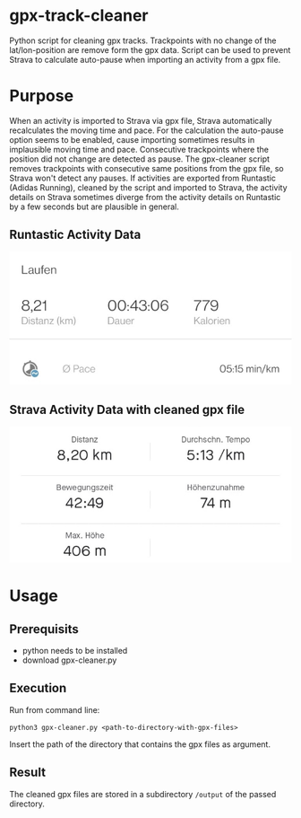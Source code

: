 # gpx-track-cleaner
Python script for cleaning gpx tracks. Trackpoints with no change of the lat/lon-position are remove form the gpx data. Script can be used to prevent Strava to calculate auto-pause when importing an activity from a gpx file.

# Purpose
When an activity is imported to Strava via gpx file, Strava automatically recalculates the moving time and pace. For the calculation the auto-pause option seems to be enabled, cause importing sometimes results in implausible moving time and pace.
Consecutive trackpoints where the position did not change are detected as pause. The gpx-cleaner script removes trackpoints with consecutive same positions from the gpx file,
so Strava won't detect any pauses. If activities are exported from Runtastic (Adidas Running), cleaned by the script and imported to Strava, the activity details
on Strava sometimes diverge from the activity details on Runtastic by a few seconds but are plausible in general.

## Runtastic Activity Data
![Runtastic Data](/readme-images/runtastic.jpg)
## Strava Activity Data with cleaned gpx file
![Strava Data](/readme-images/strava.jpg)


# Usage
## Prerequisits
- python needs to be installed
- download gpx-cleaner.py

## Execution
Run from command line:

```
python3 gpx-cleaner.py <path-to-directory-with-gpx-files>
```
Insert the path of the directory that contains the gpx files as argument.

## Result
The cleaned gpx files are stored in a subdirectory `/output` of the passed directory.
